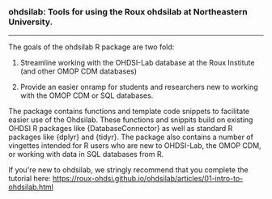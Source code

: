 
<br/>

### ohdsilab: Tools for using the Roux ohdsilab at Northeastern University.

<hr/>
<!-- badges: start -->
<!-- badges: end -->

The goals of the ohdsilab R package are two fold: 

1. Streamline working with the OHDSI-Lab database at the Roux Institute (and other OMOP CDM databases)

2. Provide an easier onramp for students and researchers new to working with the OMOP CDM or SQL 
databases. 

The package contains functions and template code snippets to facilitate easier use
of the Ohdsilab. These functions and snippits build on existing OHDSI R packages like
{DatabaseConnector} as well as standard R packages like {dplyr} and {tidyr}. The package also contains
a number of vingettes intended for R users who are new to OHDSI-Lab, the OMOP CDM, or working with 
data in SQL databases from R. 

If you're new to ohdsilab, we stringly recommend that you complete the tutorial here: https://roux-ohdsi.github.io/ohdsilab/articles/01-intro-to-ohdsilab.html



